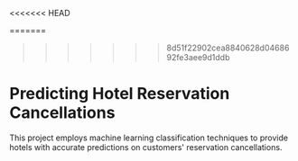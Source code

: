 <<<<<<< HEAD

=======
>>>>>>> 8d51f22902cea8840628d0468692fe3aee9d1ddb
# Predicting Hotel Reservation Cancellations
This project employs machine learning classification techniques to provide hotels with accurate predictions on customers' reservation cancellations.
